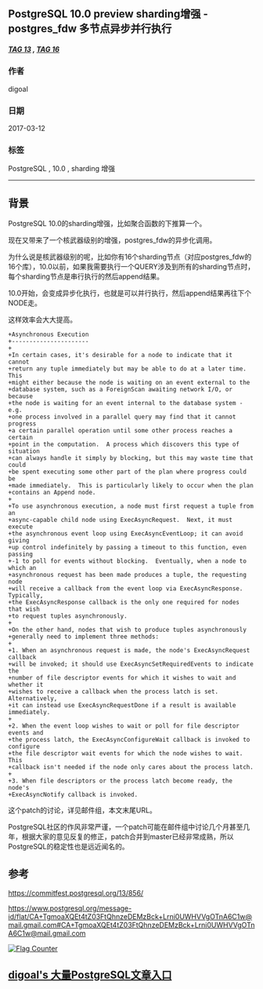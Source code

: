 ## PostgreSQL 10.0 preview sharding增强 - postgres_fdw 多节点异步并行执行  
##### [TAG 13](../class/13.md) , [TAG 16](../class/16.md)
                            
### 作者                                                                         
digoal                       
                              
### 日期                         
2017-03-12                        
                          
### 标签                       
PostgreSQL , 10.0 , sharding 增强  
                            
----                      
                               
## 背景                
PostgreSQL 10.0的sharding增强，比如聚合函数的下推算一个。  
  
现在又带来了一个核武器级别的增强，postgres_fdw的异步化调用。  
  
为什么说是核武器级别的呢，比如你有16个sharding节点（对应postgres_fdw的16个库），10.0以前，如果我需要执行一个QUERY涉及到所有的sharding节点时，每个sharding节点是串行执行的然后append结果。  
  
10.0开始，会变成异步化执行，也就是可以并行执行，然后append结果再往下个NODE走。  
  
这样效率会大大提高。  
  
```  
+Asynchronous Execution  
+----------------------  
+  
+In certain cases, it's desirable for a node to indicate that it cannot  
+return any tuple immediately but may be able to do at a later time.  This  
+might either because the node is waiting on an event external to the  
+database system, such as a ForeignScan awaiting network I/O, or because  
+the node is waiting for an event internal to the database system - e.g.  
+one process involved in a parallel query may find that it cannot progress  
+a certain parallel operation until some other process reaches a certain  
+point in the computation.  A process which discovers this type of situation  
+can always handle it simply by blocking, but this may waste time that could  
+be spent executing some other part of the plan where progress could be  
+made immediately.  This is particularly likely to occur when the plan  
+contains an Append node.  
+  
+To use asynchronous execution, a node must first request a tuple from an  
+async-capable child node using ExecAsyncRequest.  Next, it must execute  
+the asynchronous event loop using ExecAsyncEventLoop; it can avoid giving  
+up control indefinitely by passing a timeout to this function, even passing  
+-1 to poll for events without blocking.  Eventually, when a node to which an  
+asynchronous request has been made produces a tuple, the requesting node  
+will receive a callback from the event loop via ExecAsyncResponse. Typically,  
+the ExecAsyncResponse callback is the only one required for nodes that wish  
+to request tuples asynchronously.  
+  
+On the other hand, nodes that wish to produce tuples asynchronously  
+generally need to implement three methods:  
+  
+1. When an asynchronous request is made, the node's ExecAsyncRequest callback  
+will be invoked; it should use ExecAsyncSetRequiredEvents to indicate the  
+number of file descriptor events for which it wishes to wait and whether it  
+wishes to receive a callback when the process latch is set. Alternatively,  
+it can instead use ExecAsyncRequestDone if a result is available immediately.  
+  
+2. When the event loop wishes to wait or poll for file descriptor events and  
+the process latch, the ExecAsyncConfigureWait callback is invoked to configure  
+the file descriptor wait events for which the node wishes to wait.  This  
+callback isn't needed if the node only cares about the process latch.  
+  
+3. When file descriptors or the process latch become ready, the node's  
+ExecAsyncNotify callback is invoked.  
```  
  
这个patch的讨论，详见邮件组，本文末尾URL。  
  
PostgreSQL社区的作风非常严谨，一个patch可能在邮件组中讨论几个月甚至几年，根据大家的意见反复的修正，patch合并到master已经非常成熟，所以PostgreSQL的稳定性也是远近闻名的。  
  
## 参考  
https://commitfest.postgresql.org/13/856/  
  
https://www.postgresql.org/message-id/flat/CA+TgmoaXQEt4tZ03FtQhnzeDEMzBck+Lrni0UWHVVgOTnA6C1w@mail.gmail.com#CA+TgmoaXQEt4tZ03FtQhnzeDEMzBck+Lrni0UWHVVgOTnA6C1w@mail.gmail.com  
  
<a rel="nofollow" href="http://info.flagcounter.com/h9V1"  ><img src="http://s03.flagcounter.com/count/h9V1/bg_FFFFFF/txt_000000/border_CCCCCC/columns_2/maxflags_12/viewers_0/labels_0/pageviews_0/flags_0/"  alt="Flag Counter"  border="0"  ></a>  
  
  
  
  
  
  
## [digoal's 大量PostgreSQL文章入口](https://github.com/digoal/blog/blob/master/README.md "22709685feb7cab07d30f30387f0a9ae")
  
